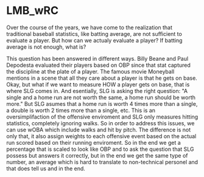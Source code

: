 # LMB_wRC

Over the course of the years, we have come to the realization that traditional baseball statistics, like batting average, are not sufficient to evaluate a player. But how can we actualy evaluate a player? If batting average is not enough, what is?

This question has been answered in different ways. Billy Beane and Paul Depodesta evaluated their players based on OBP since that stat captured the discipline at the plate of a player. The famous movie Moneyball mentions in a scene that all they care about a player is that he gets on base. Okay, but what if we want to measure HOW a player gets on base, that is where SLG comes in. And esentially, SLG is asking the right question: "A single and a home run are not worth the same, a home run should be worth more." But SLG asumes that a home run is worth 4 times more than a single, a double is worth 2 times more than a single, etc. This is an oversimplifaction of the offensive enviroment and SLG only measures hitting statistics, completely ignoring walks. So in order to address this issues, we can use wOBA which include walks and hit by pitch. The difference is not only that, it also assign weights to each offensive event based on the actual run scored based on their running enviroment. So in the end we get a percentage that is scaled to look like OBP and to ask the question that SLG possess but answers it correctly, but in the end we get the same type of number, an average which is hard to translate to non-technical personel and that does tell us and in the end.
